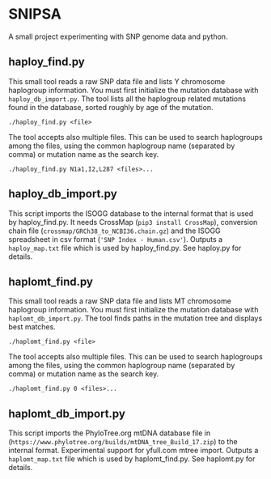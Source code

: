 # SNIPSA

A small project experimenting with SNP genome data and python.

## haploy_find.py

This small tool reads a raw SNP data file and lists Y chromosome haplogroup information. You must first initialize the mutation
database with `haploy_db_import.py`. The tool lists all the haplogroup related mutations found in the database, sorted roughly
by age of the mutation.

```
./haploy_find.py <file>
```

The tool accepts also multiple files. This can be used to search haplogroups among the files, using the common haplogroup name
(separated by comma) or mutation name as the search key.

```
./haploy_find.py N1a1,I2,L287 <files>...
```

## haploy_db_import.py

This script imports the ISOGG database to the internal format that is used by haploy_find.py. It needs
CrossMap (`pip3 install CrossMap`), conversion chain file (`crossmap/GRCh38_to_NCBI36.chain.gz`) and
the ISOGG spreadsheet in csv format (`'SNP Index - Human.csv'`). Outputs a `haploy_map.txt`
file which is used by haploy_find.py. See haploy.py for details.

## haplomt_find.py

This small tool reads a raw SNP data file and lists MT chromosome haplogroup information. You must first initialize the mutation
database with `haplomt_db_import.py`. The tool finds paths in the mutation tree and displays best matches.

```
./haplomt_find.py <file>
```

The tool accepts also multiple files. This can be used to search haplogroups among the files, using the common haplogroup name
(separated by comma) or mutation name as the search key.

```
./haplomt_find.py 0 <files>...
```

## haplomt_db_import.py

This script imports the PhyloTree.org mtDNA database file in (`https://www.phylotree.org/builds/mtDNA_tree_Build_17.zip`) to the internal format.
Experimental support for yfull.com mtree import. Outputs a `haplomt_map.txt` file which is used by haplomt_find.py. See haplomt.py for
details.

